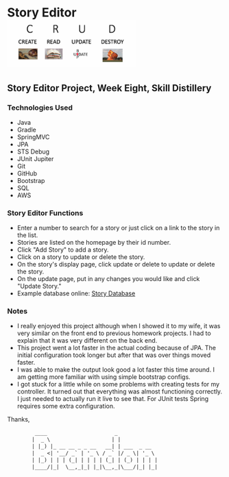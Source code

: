 # Story Editor &nbsp;&nbsp;&nbsp;&nbsp;&nbsp;&nbsp; ![CRUD](CRUD_SMALL.png) #

## Story Editor Project, Week Eight, Skill Distillery ##




### Technologies Used ###

* Java
* Gradle
* SpringMVC
* JPA
* STS Debug
* JUnit Jupiter
* Git
* GitHub
* Bootstrap
* SQL
* AWS

### Story Editor Functions ###

* Enter a number to search for a story or just click on a link to the story in the list.
* Stories are listed on the homepage by their id number.
* Click "Add Story" to add a story.
* Click on a story to update or delete the story.
* On the story's display page, click update or delete to update or delete the story.
* On the update page, put in any changes you would like and click "Update Story."
* Example database online: [Story Database](http://www.jaloway.com:8080/SpringMVCBitmap/)


### Notes ###

* I really enjoyed this project although when I showed it to my wife, it was very similar on the front end to previous homework projects. I had to explain that it was very different on the back end.
* This project went a lot faster in the actual coding because of JPA. The initial configuration took longer but after that was over things moved faster.
* I was able to make the output look good a lot faster this time around. I am getting more familiar with using simple bootstrap configs.
* I got stuck for a little while on some problems with creating tests for my controller. It turned out that everything was almost functioning correctly. I just needed to actually run it live to see that. For JUnit tests Spring requires some extra configuration.




<!---
How to run. - Done
What it does. -
List the technologies you used.
Explain how it went for me.
 --->

Thanks,





             ____                      _             
            |  _ \                    | |            
            | |_) |_ __ __ _ _ __   __| | ___  _ __  
            |  _ <| '__/ _` | '_ \ / _` |/ _ \| '_ \
            | |_) | | | (_| | | | | (_| | (_) | | | |
            |____/|_|  \__,_|_| |_|\__,_|\___/|_| |_|
